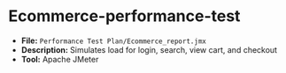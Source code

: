 # Ecommerce-performance-test
- **File:** `Performance Test Plan/Ecommerce_report.jmx`
- **Description:** Simulates load for login, search, view cart, and checkout
- **Tool:** Apache JMeter
